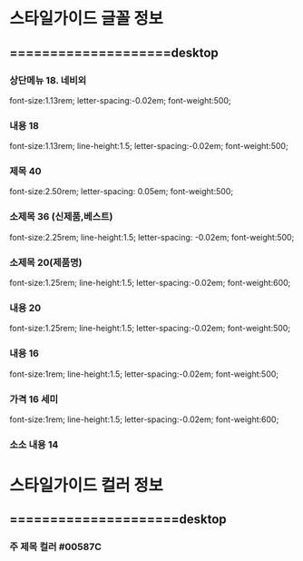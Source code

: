 
# 스타일가이드 글꼴 정보
## ====================desktop
### 상단메뉴 18. 네비외
font-size:1.13rem; letter-spacing:-0.02em; font-weight:500;
### 내용 18
font-size:1.13rem; line-height:1.5; letter-spacing:-0.02em; font-weight:500;
### 제목 40
font-size:2.50rem;  letter-spacing: 0.05em; font-weight:500;
### 소제목 36 (신제품,베스트)
font-size:2.25rem; line-height:1.5; letter-spacing: -0.02em; font-weight:500;
### 소제목 20(제품명) 
font-size:1.25rem; line-height:1.5; letter-spacing:-0.02em; font-weight:600;
### 내용 20 
font-size:1.25rem; line-height:1.5; letter-spacing:-0.02em; font-weight:500;
### 내용 16
font-size:1rem; line-height:1.5; letter-spacing:-0.02em; font-weight:500;
### 가격 16 세미
font-size:1rem; line-height:1.5; letter-spacing:-0.02em; font-weight:600;
### 소소 내용 14



# 스타일가이드 컬러 정보
## =====================desktop
### 주 제목 컬러  #00587C
